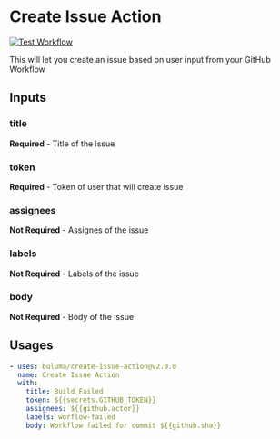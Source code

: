 # Create Issue Action
[![Test Workflow](https://github.com/buluma/create-issue-action/actions/workflows/test.yaml/badge.svg)](https://github.com/buluma/create-issue-action/actions/workflows/test.yaml)

This will let you create an issue based on user input from your GitHub Workflow

## Inputs
### title
**Required** - Title of the issue
### token
**Required** - Token of user that will create issue
### assignees
**Not Required** - Assignes of the issue
### labels
**Not Required** - Labels of the issue
### body
**Not Required** - Body of the issue

## Usages
```yaml
- uses: buluma/create-issue-action@v2.0.0
  name: Create Issue Action
  with:
    title: Build Failed
    token: ${{secrets.GITHUB_TOKEN}}
    assignees: ${{github.actor}}
    labels: worflow-failed
    body: Workflow failed for commit ${{github.sha}}
```
